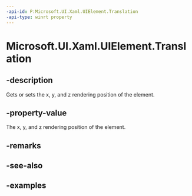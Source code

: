 ```yaml
---
-api-id: P:Microsoft.UI.Xaml.UIElement.Translation
-api-type: winrt property
---
```


<!-- Property syntax.
public Vector3 Translation { get;  set; }
-->

# Microsoft.UI.Xaml.UIElement.Translation

## -description
Gets or sets the x, y, and z rendering position of the element.

## -property-value

The x, y, and z rendering position of the element.

## -remarks

## -see-also

## -examples

